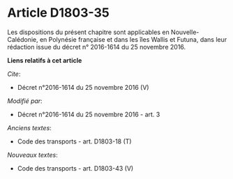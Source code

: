 # Article D1803-35

Les dispositions du présent chapitre sont applicables en Nouvelle-Calédonie, en Polynésie française et dans les îles Wallis
et Futuna, dans leur rédaction issue du décret n° 2016-1614 du 25 novembre 2016.

**Liens relatifs à cet article**

_Cite_:

  - Décret n°2016-1614 du 25 novembre 2016 (V)

_Modifié par_:

  - Décret n°2016-1614 du 25 novembre 2016 - art. 3

_Anciens textes_:

  - Code des transports - art. D1803-18 (T)

_Nouveaux textes_:

  - Code des transports - art. D1803-43 (V)
